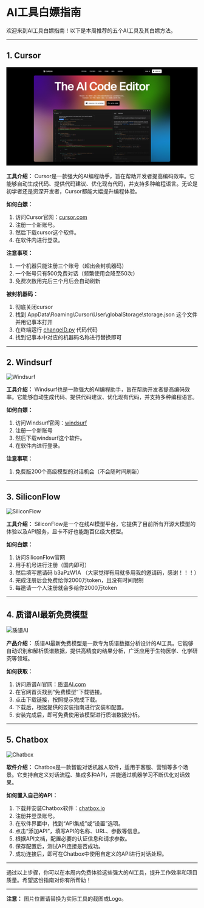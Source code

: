 
# AI工具白嫖指南

欢迎来到AI工具白嫖指南！以下是本周推荐的五个AI工具及其白嫖方法。

---
## 1. Cursor

![Cursor](https://github.com/CodermanYHZ/BaiPiao/blob/main/image/cursor.png)

**工具介绍：**
Cursor是一款强大的AI编程助手，旨在帮助开发者提高编码效率。它能够自动生成代码、提供代码建议、优化现有代码，并支持多种编程语言。无论是初学者还是资深开发者，Cursor都能大幅提升编程体验。

**如何白嫖：**
1. 访问Cursor官网：[cursor.com](https://www.cursor.com/)
2. 注册一个新账号。
3. 然后下载cursor这个软件。
4. 在软件内进行登录。

**注意事项：**
1. 一个机器只能注册三个账号（超出会封机器码）
2. 一个账号只有500免费对话（频繁使用会降至50次）
3. 免费次数用完后三个月后会自动刷新

**被封机器码：**
1. 彻底关闭cursor
2. 找到 AppData\Roaming\Cursor\User\globalStorage\storage.json 这个文件并用记事本打开
3. 在终端运行 [changeID.py](https://github.com/CodermanYHZ/BaiPiao/blob/main/changeID.py) 代码代码
4. 找到记事本中对应的机器码名称进行替换即可

---

## 2. Windsurf

![Windsurf](https://via.placeholder.com/150)

**工具介绍：**
Windsurf也是一款强大的AI编程助手，旨在帮助开发者提高编码效率。它能够自动生成代码、提供代码建议、优化现有代码，并支持多种编程语言。

**如何白嫖：**
1. 访问Windsurf官网：[windsurf](https://codeium.com/windsurf)
2. 注册一个新账号
3. 然后下载windsurf这个软件。
4. 在软件内进行登录。

**注意事项：**
1. 免费版200个高级模型的对话机会（不会随时间刷新）
---

## 3. SiliconFlow

![SiliconFlow](https://siliconflow.cn/zh-cn/)

**工具介绍：**
SiliconFlow是一个在线AI模型平台，它提供了目前所有开源大模型的体验以及API服务，显卡不好也能跑百亿级大模型。

**如何白嫖：**
1. 访问SiliconFlow官网
2. 用手机号进行注册（国内即可）
3. 然后填写邀请码 b3aPzW1A （大家觉得有用就多用我的邀请码，感谢！！！）
4. 完成注册后会免费给你2000万token，且没有时间限制
5. 每邀请一个人注册就会多给你2000万token

---

## 4. 质谱AI最新免费模型

![质谱AI](https://via.placeholder.com/150)

**产品介绍：**
质谱AI最新免费模型是一款专为质谱数据分析设计的AI工具。它能够自动识别和解析质谱数据，提供高精度的结果分析，广泛应用于生物医学、化学研究等领域。

**如何获取：**
1. 访问质谱AI官网：[质谱AI.com](https://质谱AI.com)
2. 在官网首页找到“免费模型”下载链接。
3. 点击下载链接，按照提示完成下载。
4. 下载后，根据提供的安装指南进行安装和配置。
5. 安装完成后，即可免费使用该模型进行质谱数据分析。

---

## 5. Chatbox

![Chatbox](https://via.placeholder.com/150)

**软件介绍：**
Chatbox是一款智能对话机器人软件，适用于客服、营销等多个场景。它支持自定义对话流程、集成多种API，并能通过机器学习不断优化对话效果。

**如何置入自己的API：**
1. 下载并安装Chatbox软件：[chatbox.io](https://chatbox.io)
2. 注册并登录账号。
3. 在软件界面中，找到“API集成”或“设置”选项。
4. 点击“添加API”，填写API的名称、URL、参数等信息。
5. 根据API文档，配置必要的认证信息和请求参数。
6. 保存配置后，测试API连接是否成功。
7. 成功连接后，即可在Chatbox中使用自定义的API进行对话处理。

---

通过以上步骤，你可以在本周内免费体验这些强大的AI工具，提升工作效率和项目质量。希望这份指南对你有所帮助！

---

**注意：** 图片位置请替换为实际工具的截图或Logo。
